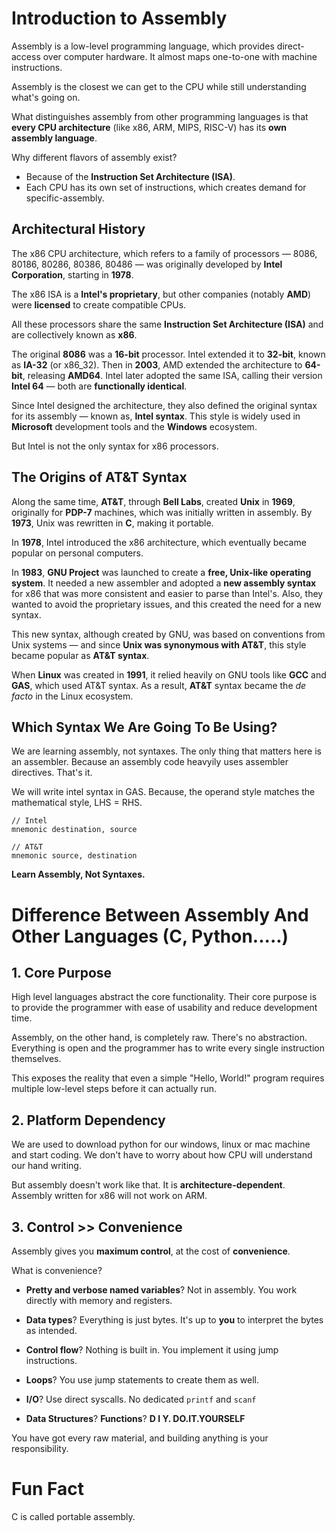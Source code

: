 # Introduction to Assembly

Assembly is a low-level programming language, which provides direct-access over computer hardware. It almost maps one-to-one with machine instructions.

Assembly is the closest we can get to the CPU while still understanding what's going on.

What distinguishes assembly from other programming languages is that **every CPU architecture** (like x86, ARM, MIPS, RISC-V) has its **own assembly language**.

Why different flavors of assembly exist?
  - Because of the **Instruction Set Architecture (ISA)**.
  - Each CPU has its own set of instructions, which creates demand for specific-assembly.

## Architectural History

The x86 CPU architecture, which refers to a family of processors — 8086, 80186, 80286, 80386, 80486 —  was originally developed by **Intel Corporation**, starting in **1978**.

The x86 ISA is a **Intel's proprietary**, but other companies (notably **AMD**) were **licensed** to create compatible CPUs.

All these processors share the same **Instruction Set Architecture (ISA)** and are collectively known as **x86**.

The original **8086** was a **16-bit** processor. Intel extended it to **32-bit**, known as **IA-32** (or x86_32). Then in **2003**, AMD extended the architecture to **64-bit**, releasing **AMD64**. Intel later adopted the same ISA, calling their version **Intel 64** — both are **functionally identical**.

Since Intel designed the architecture, they also defined the original syntax for its assembly — known as, **Intel syntax**. This style is widely used in **Microsoft** development tools and the **Windows** ecosystem.

But Intel is not the only syntax for x86 processors.

## The Origins of AT&T Syntax

Along the same time, **AT&T**, through **Bell Labs**, created **Unix** in **1969**, originally for **PDP-7** machines, which was initially written in assembly. By **1973**, Unix was rewritten in **C**, making it portable.

In **1978**, Intel introduced the x86 architecture, which eventually became popular on personal computers.

In **1983**, **GNU Project** was launched to create a **free, Unix-like operating system**. It needed a new assembler and adopted a **new assembly syntax** for x86 that was more consistent and easier to parse than Intel's. Also, they wanted to avoid the proprietary issues, and this created the need for a new syntax.

This new syntax, although created by GNU, was based on conventions from Unix systems — and since **Unix was synonymous with AT&T**, this style became popular as **AT&T syntax**.

When **Linux** was created in **1991**, it relied heavily on GNU tools like **GCC** and **GAS**, which used AT&T syntax. As a result, **AT&T** syntax became the *de facto* in the Linux ecosystem.

## Which Syntax We Are Going To Be Using?

We are learning assembly, not syntaxes. The only thing that matters here is an assembler. Because an assembly code heavyily uses assembler directives. That's it.

We will write intel syntax in GAS. Because, the operand style matches the mathematical style, LHS = RHS.
```
// Intel
mnemonic destination, source

// AT&T
mnemonic source, destination
```

**Learn Assembly, Not Syntaxes.**

# Difference Between Assembly And Other Languages (C, Python.....)

## 1. Core Purpose

High level languages abstract the core functionality. Their core purpose is to provide the programmer with ease of usability and reduce development time.

Assembly, on the other hand, is completely raw. There's no abstraction. Everything is open and the programmer has to write every single instruction themselves.

This exposes the reality that even a simple "Hello, World!" program requires multiple low-level steps before it can actually run.

## 2. Platform Dependency

We are used to download python for our windows, linux or mac machine and start coding. We don't have to worry about how CPU will understand our hand writing. 

But assembly doesn't work like that. It is **architecture-dependent**. Assembly written for x86 will not work on ARM.

## 3. Control >> Convenience

Assembly gives you **maximum control**, at the cost of **convenience**. 

What is convenience?

  - **Pretty and verbose named variables**? Not in assembly. You work directly with memory and registers.

  - **Data types**? Everything is just bytes. It's up to **you** to interpret the bytes as intended.

  - **Control flow**? Nothing is built in. You implement it using jump instructions.

  - **Loops**? You use jump statements to create them as well.

  - **I/O**? Use direct syscalls. No dedicated `printf` and `scanf`

  - **Data Structures**? **Functions**? **D I Y. DO.IT.YOURSELF**

You have got every raw material, and building anything is your responsibility.

# Fun Fact

C is called portable assembly.